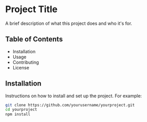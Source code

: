# Project Title

A brief description of what this project does and who it's for.

## Table of Contents

- Installation
- Usage
- Contributing
- License

## Installation

Instructions on how to install and set up the project. For example:

```bash
git clone https://github.com/yourusername/yourproject.git
cd yourproject
npm install
